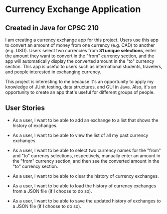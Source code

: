 # Currency Exchange Application

## Created in Java for CPSC 210

I am creating a currency exchange app for this project.
Users use this app to convert an amount of money from one currency (e.g. CAD) to another (e.g. USD).
Users select two currencies from **31 unique selections**, enter the amount they want to convert in the "from" currency section, and the app will automatically display the converted amount in the "to" currency section.
This app is useful to users such as international students, travelers, and people interested in exchanging currency.

This project is interesting to me because it's an opportunity to apply my knowledge of JUnit testing, data structures, and GUI in Java. 
Also, it's an opportunity to create an app that's useful for different groups of people.


## User Stories

-  As a user, I want to be able to add an exchange to a list that shows the history of exchanges.

-  As a user, I want to be able to view the list of all my past currency exchanges.

-  As a user, I want to be able to select two currency names for the "from" and "to" currency selections, respectively, manually enter an amount in the "from" currency section, and then see the converted amount in the "to" currency section.

-  As a user, I want to be able to clear the history of currency exchanges.

-  As a user, I want to be able to load the history of currency exchanges from a JSON file (if I choose to do so).

-  As a user, I want to be able to save the updated history of exchanges to a JSON file (if I choose to do so).